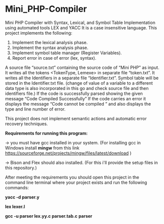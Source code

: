 # Mini_PHP-Compiler

Mini PHP Compiler with Syntax, Lexical, and Symbol Table Implementation using automated tools LEX and YACC
It is a case insensitive language.
This project implements the following:

1. Implement the lexical analysis phase.
2. Implement the syntax analysis phase.
3. Implement symbol table manager (Register Variables).
4. Report error in case of error (lex, syntax).

A source file “source.txt” containing the source
code of “Mini PHP” as input.
It writes all the tokens <TokenType, Lemexe> in
separate file “token.txt”.
It writes all the Identifiers in a separate file
“Identifier.txt”. Symbol table will be stored in the Identifier.txt file. (change of value of a variable to a different data type is also incorporated in this go and check source file and then identifiers file.)
If the code is successfully parsed showing the given
message
“Code Compiled Successfully”
If the code carries an error it displays the message
“Code cannot be compiled ” and also displays the
type and line number of error.

This project does not implement semantic actions and automatic error recovery techniques.

**Requirements for running this program:**

-> you must have gcc installed in your system.
(For installing gcc in Windows install **mingw** from this link https://sourceforge.net/projects/mingw/files/latest/download )

-> Bison and Flex should also installed.
(For this i'll provide the setup files in this repository.)

After meeting the requirements you should open this project in the command line terminal where your project exists and run the following commands:

**yacc -d parser.y**

**lex lexer.l**

**gcc -u parser lex.yy.c parser.tab.c**
**parser <filename>**
